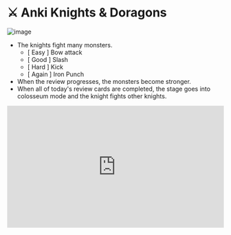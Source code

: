 # ⚔️ Anki Knights & Doragons

![image](https://github.com/shigeyukey/AnkiArcade/assets/124401518/6c751328-c2e9-4dcc-be4d-568b84c408ef)   

* The knights fight many monsters.
    * \[ Easy ] Bow attack
    * \[ Good ] Slash
    * \[ Hard ] Kick
    * \[ Again ] Iron Punch
* When the review progresses, the monsters become stronger.
* When all of today's review cards are completed, the stage goes into colosseum mode and the knight fights other knights.

<iframe src="https://www.youtube.com/embed/wYUzx3xKqq8?list=PLZhrgD6s-LFVsEhxRdEHf_OkGVe2YZfeo" frameborder="0" allow="accelerometer; autoplay; clipboard-write; encrypted-media; gyroscope; picture-in-picture" allowfullscreen style="aspect-ratio: 16/9; width: 100%;"></iframe>
